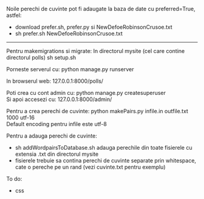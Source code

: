 Noile perechi de cuvinte pot fi adaugate la baza de date cu preferred=True, astfel:<br>
 - download prefer.sh, prefer.py si NewDefoeRobinsonCrusoe.txt
 - sh prefer.sh NewDefoeRobinsonCrusoe.txt
 
----------------

Pentru makemigrations si migrate:
    In directorul mysite (cel care contine directorul polls)
    sh setup.sh

Porneste serverul cu:
    python manage.py runserver

In browserul web: 
    127.0.0.1:8000/polls/
    
Poti crea cu cont admin cu: python manage.py createsuperuser <br>
Si apoi accesezi cu: 127.0.0.1:8000/admin/

Pentru a crea perechi de cuvinte: python makePairs.py infile.in outfile.txt 1000 utf-16<br>
Default encoding pentru infile este utf-8

Pentru a adauga perechi de cuvinte:
- sh addWordpairsToDatabase.sh adauga perechile din toate fisierele cu extensia .txt din directorul mysite
- fisierele trebuie sa contina perechi de cuvinte separate prin whitespace, cate o pereche pe un rand (vezi cuvinte.txt pentru exemplu)

To do:
- css
